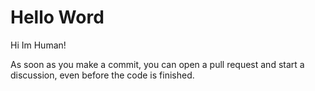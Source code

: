 # Hello Word

Hi Im Human!

As soon as you make a commit, you can open a pull request and start a discussion, even before the code is finished.
